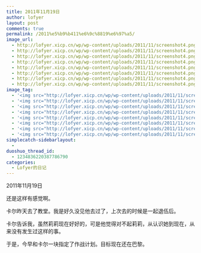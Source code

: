```yaml
---
title: 2011年11月19日
author: lofyer
layout: post
comments: true
permalink: /2011%e5%b9%b411%e6%9c%8819%e6%97%a5/
image_url:
  - http://lofyer.xicp.cn/wp/wp-content/uploads/2011/11/screenshot4.png
  - http://lofyer.xicp.cn/wp/wp-content/uploads/2011/11/screenshot4.png
  - http://lofyer.xicp.cn/wp/wp-content/uploads/2011/11/screenshot4.png
  - http://lofyer.xicp.cn/wp/wp-content/uploads/2011/11/screenshot4.png
  - http://lofyer.xicp.cn/wp/wp-content/uploads/2011/11/screenshot4.png
  - http://lofyer.xicp.cn/wp/wp-content/uploads/2011/11/screenshot4.png
  - http://lofyer.xicp.cn/wp/wp-content/uploads/2011/11/screenshot4.png
  - http://lofyer.xicp.cn/wp/wp-content/uploads/2011/11/screenshot4.png
image_tag:
  - '<img src="http://lofyer.xicp.cn/wp/wp-content/uploads/2011/11/screenshot4.png" />'
  - '<img src="http://lofyer.xicp.cn/wp/wp-content/uploads/2011/11/screenshot4.png" />'
  - '<img src="http://lofyer.xicp.cn/wp/wp-content/uploads/2011/11/screenshot4.png" />'
  - '<img src="http://lofyer.xicp.cn/wp/wp-content/uploads/2011/11/screenshot4.png" />'
  - '<img src="http://lofyer.xicp.cn/wp/wp-content/uploads/2011/11/screenshot4.png" />'
  - '<img src="http://lofyer.xicp.cn/wp/wp-content/uploads/2011/11/screenshot4.png" />'
  - '<img src="http://lofyer.xicp.cn/wp/wp-content/uploads/2011/11/screenshot4.png" />'
  - '<img src="http://lofyer.xicp.cn/wp/wp-content/uploads/2011/11/screenshot4.png" />'
simplecatch-sidebarlayout:
  - 
duoshuo_thread_id:
  - 1234836220387786790
categories:
  - Lofyer的日记
---
```

2011年11月19日

还是这样有感觉啊。

卡尔昨天去了教堂。我是好久没见他去过了，上次去的时候是一起退伍后。

卡尔告诉我，虽然莉莉现在好好的，可是他觉得对不起莉莉，从认识她到现在，从来没有发生过这样的事。

于是，今早和卡尔一块指定了作战计划。目标现在还在巴黎。
